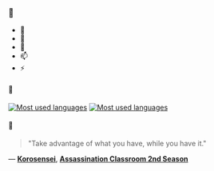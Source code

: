 ### 👋

- 🔭
- 🌱
- 💬
- 📫
- ⚡

#### 🧏

[![Most used languages](https://github-readme-stats-aynah.vercel.app/api/top-langs/?username=aynh&theme=solarized-dark&langs_count=6&layout=compact&hide_title=true)](https://github.com/anuraghazra/github-readme-stats#gh-dark-mode-only)
[![Most used languages](https://github-readme-stats-aynah.vercel.app/api/top-langs/?username=aynh&theme=solarized-light&langs_count=6&layout=compact&hide_title=true)](https://github.com/anuraghazra/github-readme-stats#gh-light-mode-only)

#### 💬

> "Take advantage of what you have, while you have it."

&mdash; [**Korosensei**](https://myanimelist.net/character.php?q=Korosensei&cat=character), [**Assassination Classroom 2nd Season**](https://myanimelist.net/search/all?q=Assassination%20Classroom%202nd%20Season&cat=all)
